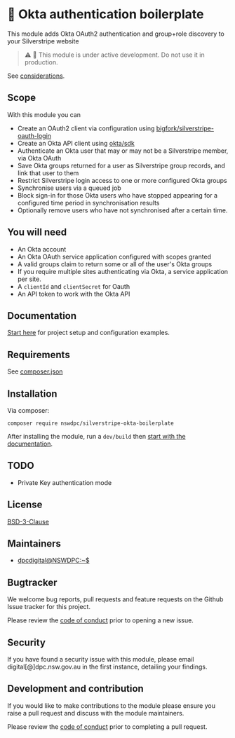 # 🧪 Okta authentication boilerplate

This module adds Okta OAuth2 authentication and group+role discovery to your Silverstripe website

> :warning: 🧪 This module is under active development. Do not use it in production.

See [considerations](./docs/en/099_considerations.md).

## Scope

With this module you can

+ Create an OAuth2 client via configuration using [bigfork/silverstripe-oauth-login](https://github.com/bigfork/silverstripe-oauth-login)
+ Create an Okta API client using [okta/sdk](https://github.com/okta/okta-sdk-php)
+ Authenticate an Okta user that may or may not be a Silverstripe member, via Okta OAuth
+ Save Okta groups returned for a user as Silverstripe group records, and link that user to them
+ Restrict Silverstripe login access to one or more configured Okta groups
+ Synchronise users via a queued job
+ Block sign-in for those Okta users who have stopped appearing for a configured time period in synchronisation results
+ Optionally remove users who have not synchronised after a certain time.

## You will need

+ An Okta account
+ An Okta OAuth service application configured with scopes granted
+ A valid groups claim to return some or all of the user's Okta groups
+ If you require multiple sites authenticating via Okta, a service application per site.
+ A `clientId` and `clientSecret` for Oauth
+ An API token to work with the Okta API

## Documentation

[Start here](./docs/en/001_index.md) for project setup and configuration examples.

## Requirements

See [composer.json](./composer.json)

## Installation

Via composer:

```shell
composer require nswdpc/silverstripe-okta-boilerplate
```
After installing the module, run a `dev/build` then [start with the documentation](./docs/en/001_index.md).

## TODO

+ Private Key authentication mode

## License

[BSD-3-Clause](./LICENSE.md)

## Maintainers

+ [dpcdigital@NSWDPC:~$](https://dpc.nsw.gov.au)

## Bugtracker

We welcome bug reports, pull requests and feature requests on the Github Issue tracker for this project.

Please review the [code of conduct](./code-of-conduct.md) prior to opening a new issue.

## Security

If you have found a security issue with this module, please email digital[@]dpc.nsw.gov.au in the first instance, detailing your findings.

## Development and contribution

If you would like to make contributions to the module please ensure you raise a pull request and discuss with the module maintainers.

Please review the [code of conduct](./code-of-conduct.md) prior to completing a pull request.
